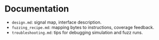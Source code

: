 # Documentation

- `design.md`: signal map, interface description.
- `fuzzing_recipe.md`: mapping bytes to instructions, coverage feedback.
- `troubleshooting.md`: tips for debugging simulation and fuzz runs.
